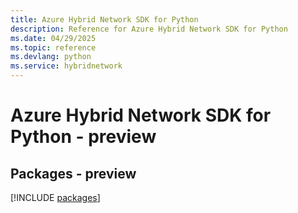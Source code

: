```yaml
---
title: Azure Hybrid Network SDK for Python
description: Reference for Azure Hybrid Network SDK for Python
ms.date: 04/29/2025
ms.topic: reference
ms.devlang: python
ms.service: hybridnetwork
---
```

# Azure Hybrid Network SDK for Python - preview
## Packages - preview
[!INCLUDE [packages](hybrid-network-index.md)]